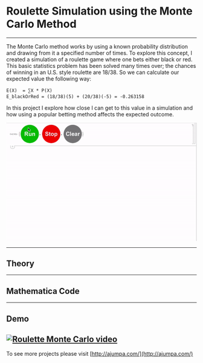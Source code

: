 # Roulette Simulation using the Monte Carlo Method
----
The Monte Carlo method works by using a known probability distribution and drawing from it a specified number of times. To explore this concept, I created a simulation of a roulette game where one bets either black or red. This basic statistics problem has been solved many times over; the chances of winning in an U.S. style roulette are 18/38. So we can calculate our expected value the following way:

```
E(X)  = ∑X * P(X)
E_blackOrRed = (18/38)(5) + (20/38)(-5) = -0.263158
```

In this project I explore how close I can get to this value in a simulation and how using a popular betting method affects the expected outcome.


![gif](/img/simGif.gif)


----
## Theory



----
## Mathematica Code


----
## Demo

[![Roulette Monte Carlo video](https://img.youtube.com/vi/URL_HERE/0.jpg)](https://youtu.be/URL_HERE)
----


To see more projects please visit [http://ajumpa.com/](http://ajumpa.com/)

